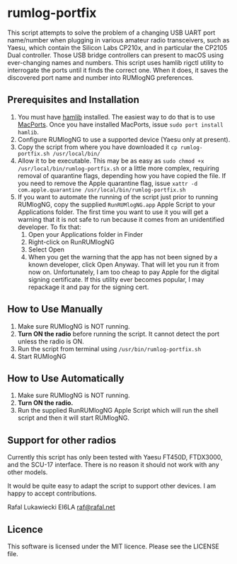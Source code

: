 # rumlog-portfix

This script attempts to solve the problem of a changing USB UART port name/number
when plugging in various amateur radio transceivers, such as Yaesu, which contain
the Silicon Labs CP210x, and in particular the CP2105 Dual controller.  Those USB
bridge controllers can present to macOS using ever-changing names and numbers.
This script uses hamlib rigctl utility to interrogate the ports until it finds the
correct one.  When it does, it saves the discovered port name and number into
RUMlogNG preferences.

## Prerequisites and Installation
1. You must have [hamlib](https://github.com/Hamlib/Hamlib) installed. The easiest
way to do that is to use [MacPorts](https://www.macports.org).  Once you have
installed MacPorts, issue `sudo port install hamlib`.
1. Configure RUMlogNG to use a supported device (Yaesu only at present).
1. Copy the script from where you have downloaded it `cp rumlog-portfix.sh
   /usr/local/bin/`
1. Allow it to be executable. This may be as easy as `sudo chmod +x
/usr/local/bin/rumlog-portfix.sh` or a little more complex, requiring removal of
quarantine flags, depending how you have copied the file.  If you need to remove
the Apple quarantine flag, issue `xattr -d com.apple.quarantine
/usr/local/bin/rumlog-portfix.sh`
1. If you want to automate the running of the script just prior to running
RUMlogNG, copy the supplied `RunRUMlogNG.app` Apple Script to your Applications
folder. The first time you want to use it you will get a warning that it is not safe
to run because it comes from an unidentified developer. To fix that:
   1. Open your Applications folder in Finder
   1. Right-click on RunRUMlogNG
   1. Select Open
   1. When you get the warning that the app has not been signed by a known developer,
click Open Anyway. That will let you run it from now on. Unfortunately, I am too cheap
to pay Apple for the digital signing certificate. If this utility ever becomes popular,
I may repackage it and pay for the signing cert.

## How to Use Manually

1. Make sure RUMlogNG is NOT running.
1. __Turn ON the radio__ before running the script. It cannot detect the port
   unless the radio is ON.
1. Run the script from terminal using `/usr/bin/rumlog-portfix.sh`
1. Start RUMlogNG

## How to Use Automatically

1. Make sure RUMlogNG is NOT running.
1. __Turn ON the radio.__
1. Run the supplied RunRUMlogNG Apple Script which will run the shell script and
   then it will start RUMlogNG.

## Support for other radios

Currently this script has only been tested with Yaesu FT450D, FTDX3000, and the
SCU-17 interface. There is no reason it should not work with any other models.

It would be quite easy to adapt the script to support other devices. I am happy to
accept contributions.

Rafal Lukawiecki EI6LA raf@rafal.net

## Licence
This software is licensed under the MIT licence. Please see the LICENSE file.
